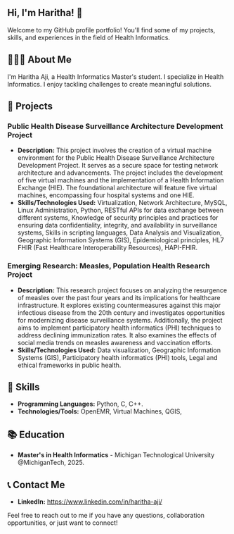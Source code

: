 ## Hi, I'm Haritha! 👋

Welcome to my GitHub profile portfolio! You'll find some of my projects, skills, and experiences in the field of Health Informatics.

## 👩🏻‍💻 About Me

I'm Haritha Aji, a Health Informatics Master's student. I specialize in Health Informatics. I enjoy tackling challenges to create meaningful solutions.

## 💼 Projects

### Public Health Disease Surveillance Architecture Development Project
- **Description:** This project involves the creation of a virtual machine environment for the Public Health Disease Surveillance Architecture Development Project. It serves as a secure space for testing network architecture and advancements. The project includes the development of five virtual machines and the implementation of a Health Information Exchange (HIE). The foundational architecture will feature five virtual machines, encompassing four hospital systems and one HIE.
- **Skills/Technologies Used:** Virtualization, Network Architecture, MySQL, Linux Administration, Python, RESTful APIs for data exchange between different systems, Knowledge of security principles and practices for ensuring data confidentiality, integrity, and availability in surveillance systems, Skills in scripting languages, Data Analysis and Visualization, Geographic Information Systems (GIS), Epidemiological principles, HL7 FHIR (Fast Healthcare Interoperability Resources), HAPI-FHIR.
### Emerging Research: Measles, Population Health Research Project
- **Description:** This research project focuses on analyzing the resurgence of measles over the past four years and its implications for healthcare infrastructure. It explores existing countermeasures against this major infectious disease from the 20th century and investigates opportunities for modernizing disease surveillance systems. Additionally, the project aims to implement participatory health informatics (PHI) techniques to address declining immunization rates. It also examines the effects of social media trends on measles awareness and vaccination efforts.
- **Skills/Technologies Used:** Data visualization, Geographic Information Systems (GIS), Participatory health informatics (PHI) tools, Legal and ethical frameworks in public health.

## 🔧 Skills

- **Programming Languages:** Python, C, C++.
- **Technologies/Tools:** OpenEMR, Virtual Machines, QGIS,  

## 📚 Education

- **Master's in Health Informatics** - Michigan Technological University @MichiganTech, 2025.

## 📞 Contact Me

- **LinkedIn:** https://www.linkedin.com/in/haritha-aji/

Feel free to reach out to me if you have any questions, collaboration opportunities, or just want to connect!
